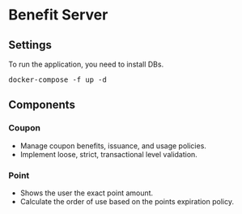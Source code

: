 Benefit Server
===========

## Settings

To run the application, you need to install DBs.

<pre>
docker-compose -f up -d
</pre>

## Components

### Coupon

* Manage coupon benefits, issuance, and usage policies.
* Implement loose, strict, transactional level validation.

### Point

* Shows the user the exact point amount.
* Calculate the order of use based on the points expiration policy.